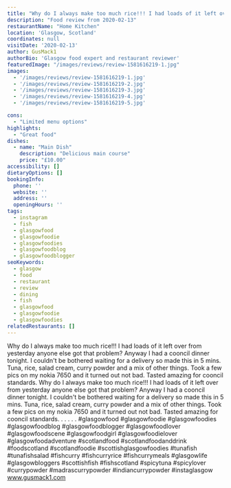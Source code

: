 ```yaml
---
title: "Why do I always make too much rice!!! I had loads of it left over from yesterday anyone else got that problem? Anyway I had a cooncil dinner tonight. I couldn't be bothered waiting for a delivery so made this in 5 mins. Tuna, rice, salad cream, curry powder and a mix of other things. Took a few pics on my nokia 7650 and it turned out not bad. Tasted amazing for cooncil standards."
description: "Food review from 2020-02-13"
restaurantName: "Home Kitchen"
location: 'Glasgow, Scotland'
coordinates: null
visitDate: '2020-02-13'
author: GusMack1
authorBio: 'Glasgow food expert and restaurant reviewer'
featuredImage: "/images/reviews/review-1581616219-1.jpg"
images:
  - '/images/reviews/review-1581616219-1.jpg'
  - '/images/reviews/review-1581616219-2.jpg'
  - '/images/reviews/review-1581616219-3.jpg'
  - '/images/reviews/review-1581616219-4.jpg'
  - '/images/reviews/review-1581616219-5.jpg'

cons:
  - "Limited menu options"
highlights:
  - "Great food"
dishes:
  - name: "Main Dish"
    description: "Delicious main course"
    price: "£10.00"
accessibility: []
dietaryOptions: []
bookingInfo:
  phone: ''
  website: ''
  address: ''
  openingHours: ''
tags:
  - instagram
  - fish
  - glasgowfood
  - glasgowfoodie
  - glasgowfoodies
  - glasgowfoodblog
  - glasgowfoodblogger
seoKeywords:
  - glasgow
  - food
  - restaurant
  - review
  - dining
  - fish
  - glasgowfood
  - glasgowfoodie
  - glasgowfoodies
relatedRestaurants: []
---
```

Why do I always make too much rice!!! I had loads of it left over from yesterday anyone else got that problem? Anyway I had a cooncil dinner tonight. I couldn't be bothered waiting for a delivery so made this in 5 mins. Tuna, rice, salad cream, curry powder and a mix of other things. Took a few pics on my nokia 7650 and it turned out not bad. Tasted amazing for cooncil standards.
Why do I always make too much rice!!! I had loads of it left over from yesterday anyone else got that problem? Anyway I had a cooncil dinner tonight. I couldn't be bothered waiting for a delivery so made this in 5 mins. Tuna, rice, salad cream, curry powder and a mix of other things. Took a few pics on my nokia 7650 and it turned out not bad. Tasted amazing for cooncil standards.
.
.
.
.
.
#glasgowfood #glasgowfoodie #glasgowfoodies #glasgowfoodblog #glasgowfoodblogger #glasgowfoodlover #glasgowfoodscene #glasgowfoodgirl #glasgowfoodielover #glasgowfoodadventure #scotlandfood #scotlandfoodanddrink #foodscotland #scotlandfoodie #scottishglasgowfoodies #tunafish #tunafishsalad #fishcurry #fishcurryrice #fishcurrymeals #glasgowlife #glasgowbloggers #scottishfish #fishscotland #spicytuna #spicylover #currypowder #madrascurrypowder #indiancurrypowder #instaglasgow www.gusmack1.com
